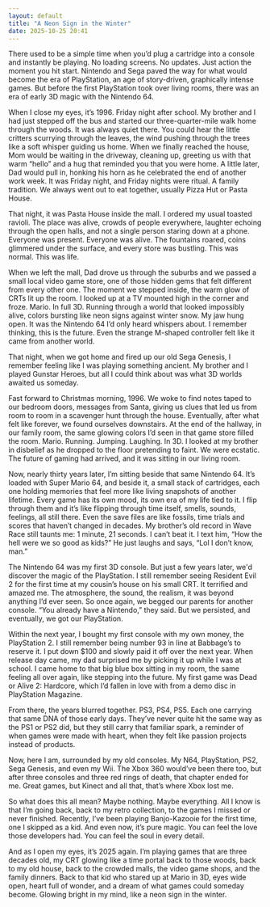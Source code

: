 ```yaml
---
layout: default
title: "A Neon Sign in the Winter"
date: 2025-10-25 20:41
---
```


There used to be a simple time when you’d plug a cartridge into a console and instantly be playing. No loading screens. No updates. Just action the moment you hit start.
Nintendo and Sega paved the way for what would become the era of PlayStation, an age of story-driven, graphically intense games. But before the first PlayStation took over living rooms, there was an era of early 3D magic with the Nintendo 64.

When I close my eyes, it’s 1996.
Friday night after school. My brother and I had just stepped off the bus and started our three-quarter-mile walk home through the woods. It was always quiet there. You could hear the little critters scurrying through the leaves, the wind pushing through the trees like a soft whisper guiding us home. When we finally reached the house, Mom would be waiting in the driveway, cleaning up, greeting us with that warm “hello” and a hug that reminded you that you were home.
A little later, Dad would pull in, honking his horn as he celebrated the end of another work week. It was Friday night, and Friday nights were ritual. A family tradition. We always went out to eat together, usually Pizza Hut or Pasta House.

That night, it was Pasta House inside the mall. I ordered my usual toasted ravioli. The place was alive, crowds of people everywhere, laughter echoing through the open halls, and not a single person staring down at a phone. Everyone was present. Everyone was alive. The fountains roared, coins glimmered under the surface, and every store was bustling. This was normal. This was life.

When we left the mall, Dad drove us through the suburbs and we passed a small local video game store, one of those hidden gems that felt different from every other one. The moment we stepped inside, the warm glow of CRTs lit up the room. I looked up at a TV mounted high in the corner and froze.
Mario. In full 3D. Running through a world that looked impossibly alive, colors bursting like neon signs against winter snow. My jaw hung open. It was the Nintendo 64 I’d only heard whispers about. I remember thinking, this is the future. Even the strange M-shaped controller felt like it came from another world.

That night, when we got home and fired up our old Sega Genesis, I remember feeling like I was playing something ancient. My brother and I played Gunstar Heroes, but all I could think about was what 3D worlds awaited us someday.

Fast forward to Christmas morning, 1996.
We woke to find notes taped to our bedroom doors, messages from Santa, giving us clues that led us from room to room in a scavenger hunt through the house. Eventually, after what felt like forever, we found ourselves downstairs. At the end of the hallway, in our family room, the same glowing colors I’d seen in that game store filled the room. Mario. Running. Jumping. Laughing. In 3D.
I looked at my brother in disbelief as he dropped to the floor pretending to faint. We were ecstatic. The future of gaming had arrived, and it was sitting in our living room.

Now, nearly thirty years later, I’m sitting beside that same Nintendo 64.
It’s loaded with Super Mario 64, and beside it, a small stack of cartridges, each one holding memories that feel more like living snapshots of another lifetime. Every game has its own mood, its own era of my life tied to it. I flip through them and it’s like flipping through time itself, smells, sounds, feelings, all still there.
Even the save files are like fossils, time trials and scores that haven’t changed in decades. My brother’s old record in Wave Race still taunts me: 1 minute, 21 seconds. I can’t beat it. I text him, “How the hell were we so good as kids?” He just laughs and says, “Lol I don’t know, man.”

The Nintendo 64 was my first 3D console. But just a few years later, we'd discover the magic of the PlayStation.
I still remember seeing Resident Evil 2 for the first time at my cousin’s house on his small CRT. It terrified and amazed me. The atmosphere, the sound, the realism, it was beyond anything I’d ever seen. So once again, we begged our parents for another console. “You already have a Nintendo,” they said. But we persisted, and eventually, we got our PlayStation.

Within the next year, I bought my first console with my own money, the PlayStation 2. I still remember being number 93 in line at Babbage’s to reserve it. I put down $100 and slowly paid it off over the next year. When release day came, my dad surprised me by picking it up while I was at school.
I came home to that big blue box sitting in my room, the same feeling all over again, like stepping into the future. My first game was Dead or Alive 2: Hardcore, which I’d fallen in love with from a demo disc in PlayStation Magazine.

From there, the years blurred together. PS3, PS4, PS5. Each one carrying that same DNA of those early days.
They’ve never quite hit the same way as the PS1 or PS2 did, but they still carry that familiar spark, a reminder of when games were made with heart, when they felt like passion projects instead of products.

Now, here I am, surrounded by my old consoles. My N64, PlayStation, PS2, Sega Genesis, and even my Wii. The Xbox 360 would’ve been there too, but after three consoles and three red rings of death, that chapter ended for me. Great games, but Kinect and all that, that’s where Xbox lost me.

So what does this all mean? Maybe nothing. Maybe everything.
All I know is that I’m going back, back to my retro collection, to the games I missed or never finished. Recently, I’ve been playing Banjo-Kazooie for the first time, one I skipped as a kid. And even now, it’s pure magic. You can feel the love those developers had. You can feel the soul in every detail.

And as I open my eyes, it’s 2025 again.
I’m playing games that are three decades old, my CRT glowing like a time portal back to those woods, back to my old house, back to the crowded malls, the video game shops, and the family dinners.
Back to that kid who stared up at Mario in 3D, eyes wide open, heart full of wonder, and a dream of what games could someday become. Glowing bright in my mind, like a neon sign in the winter.
